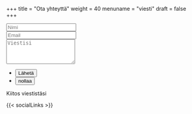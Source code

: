+++
title = "Ota yhteyttä"
weight = 40
menuname = "viesti"
draft = false
+++

<form id="contactform" method="post" action="https://formspree.io/tatuhut@gmail.com">
	<div class="field half first">
		<input type="text" name="name" id="name" placeholder="Nimi"/>
	</div>
	<div class="field half">
		<input type="email" id="email" name="email" placeholder="Email">
	</div>
	<div class="field">
		<textarea name="message" id="message" rows="4" placeholder="Viestisi"></textarea>
	</div>
	<ul class="actions">
		<li><input type="submit" value="Lähetä" class="special" /></li>
		<li><input type="reset" value="nollaa" /></li>
	</ul>
	<input type="hidden" name="_next" value="?sent#contact" />
	<input type="hidden" name="_subject" value="Yhteydenotto" />
	<input type="text" name="_gotcha" style="display:none" />
</form>
<span id="contactformsent">Kiitos viestistäsi</span>

<script>
$(document).ready(function($) { 
    $(function(){
        if (window.location.search == "?sent") {
        	$('#contactform').hide();
        	$('#contactformsent').show();
        } else {
        	$('#contactformsent').hide();
        }
    });
});
</script>


{{< socialLinks >}}
